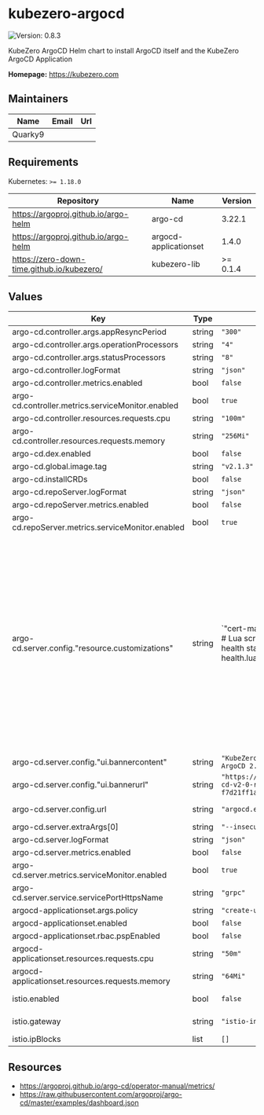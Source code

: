 # kubezero-argocd

![Version: 0.8.3](https://img.shields.io/badge/Version-0.8.3-informational?style=flat-square)

KubeZero ArgoCD Helm chart to install ArgoCD itself and the KubeZero ArgoCD Application

**Homepage:** <https://kubezero.com>

## Maintainers

| Name | Email | Url |
| ---- | ------ | --- |
| Quarky9 |  |  |

## Requirements

Kubernetes: `>= 1.18.0`

| Repository | Name | Version |
|------------|------|---------|
| https://argoproj.github.io/argo-helm | argo-cd | 3.22.1 |
| https://argoproj.github.io/argo-helm | argocd-applicationset | 1.4.0 |
| https://zero-down-time.github.io/kubezero/ | kubezero-lib | >= 0.1.4 |

## Values

| Key | Type | Default | Description |
|-----|------|---------|-------------|
| argo-cd.controller.args.appResyncPeriod | string | `"300"` |  |
| argo-cd.controller.args.operationProcessors | string | `"4"` |  |
| argo-cd.controller.args.statusProcessors | string | `"8"` |  |
| argo-cd.controller.logFormat | string | `"json"` |  |
| argo-cd.controller.metrics.enabled | bool | `false` |  |
| argo-cd.controller.metrics.serviceMonitor.enabled | bool | `true` |  |
| argo-cd.controller.resources.requests.cpu | string | `"100m"` |  |
| argo-cd.controller.resources.requests.memory | string | `"256Mi"` |  |
| argo-cd.dex.enabled | bool | `false` |  |
| argo-cd.global.image.tag | string | `"v2.1.3"` |  |
| argo-cd.installCRDs | bool | `false` |  |
| argo-cd.repoServer.logFormat | string | `"json"` |  |
| argo-cd.repoServer.metrics.enabled | bool | `false` |  |
| argo-cd.repoServer.metrics.serviceMonitor.enabled | bool | `true` |  |
| argo-cd.server.config."resource.customizations" | string | `"cert-manager.io/Certificate:\n  # Lua script for customizing the health status assessment\n  health.lua: |\n    hs = {}\n    if obj.status ~= nil then\n      if obj.status.conditions ~= nil then\n        for i, condition in ipairs(obj.status.conditions) do\n          if condition.type == \"Ready\" and condition.status == \"False\" then\n            hs.status = \"Degraded\"\n            hs.message = condition.message\n            return hs\n          end\n          if condition.type == \"Ready\" and condition.status == \"True\" then\n            hs.status = \"Healthy\"\n            hs.message = condition.message\n            return hs\n          end\n        end\n      end\n    end\n    hs.status = \"Progressing\"\n    hs.message = \"Waiting for certificate\"\n    return hs\n"` |  |
| argo-cd.server.config."ui.bannercontent" | string | `"KubeZero Release 2.20 incl. ArgoCD 2.0 -> Release notes"` |  |
| argo-cd.server.config."ui.bannerurl" | string | `"https://blog.argoproj.io/argo-cd-v2-0-rc1-is-here-f7d21ff1aa64"` |  |
| argo-cd.server.config.url | string | `"argocd.example.com"` | ArgoCD hostname to be exposed via Istio |
| argo-cd.server.extraArgs[0] | string | `"--insecure"` |  |
| argo-cd.server.logFormat | string | `"json"` |  |
| argo-cd.server.metrics.enabled | bool | `false` |  |
| argo-cd.server.metrics.serviceMonitor.enabled | bool | `true` |  |
| argo-cd.server.service.servicePortHttpsName | string | `"grpc"` |  |
| argocd-applicationset.args.policy | string | `"create-update"` |  |
| argocd-applicationset.enabled | bool | `false` |  |
| argocd-applicationset.rbac.pspEnabled | bool | `false` |  |
| argocd-applicationset.resources.requests.cpu | string | `"50m"` |  |
| argocd-applicationset.resources.requests.memory | string | `"64Mi"` |  |
| istio.enabled | bool | `false` | Deploy Istio VirtualService to expose ArgoCD |
| istio.gateway | string | `"istio-ingress/ingressgateway"` | Name of the Istio gateway to add the VirtualService to |
| istio.ipBlocks | list | `[]` |  |

## Resources
- https://argoproj.github.io/argo-cd/operator-manual/metrics/
- https://raw.githubusercontent.com/argoproj/argo-cd/master/examples/dashboard.json
